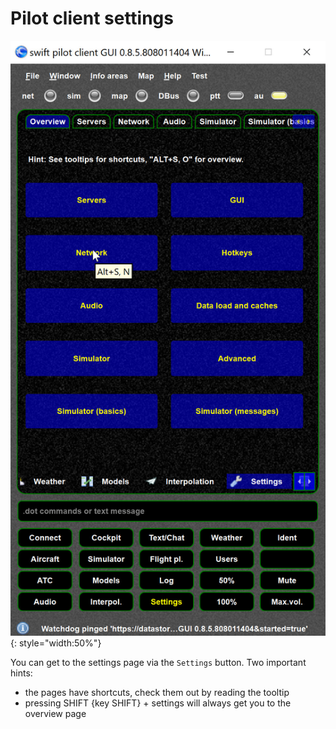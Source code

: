 <!--
    SPDX-FileCopyrightText: Copyright (C) swift Project Community / Contributors
    SPDX-License-Identifier: GFDL-1.3-only
-->

# Pilot client settings

![](./../../../img/swift_pilot_client_settings.jpg){: style="width:50%"}

You can get to the settings page via the ``Settings`` button.
Two important hints:

-   the pages have shortcuts, check them out by reading the tooltip
-   pressing SHIFT {key SHIFT} + settings will always get you to the overview page
